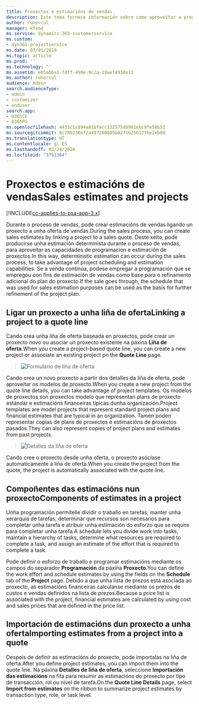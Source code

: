```yaml
---
title: Proxectos e estimacións de vendas
description: Este tema fornece información sobre como aproveitar a programación e as estimacións no proceso de vendas.
author: ruhercul
manager: kfend
ms.service: dynamics-365-customerservice
ms.custom:
- dyn365-projectservice
ms.date: 03/01/2019
ms.topic: article
ms.prod: ''
ms.technology: ''
ms.assetid: eb5ab6a1-fdff-490e-9c2a-19aef493de11
ms.author: ruhercul
audience: Admin
search.audienceType:
- admin
- customizer
- enduser
search.app:
- D365CE
- D365PS
ms.openlocfilehash: 4431c1c894a01bfecc132575d8981ebc9fe50b51
ms.sourcegitcommit: 8c786230ef2a497280885b827162561776e2eb00
ms.translationtype: HT
ms.contentlocale: gl-ES
ms.lasthandoff: 03/24/2020
ms.locfileid: "3751364"
---
```

# <a name="sales-estimates-and-projects"></a><span data-ttu-id="8a926-103">Proxectos e estimacións de vendas</span><span class="sxs-lookup"><span data-stu-id="8a926-103">Sales estimates and projects</span></span>

[!INCLUDE[cc-applies-to-psa-app-3.x](../includes/cc-applies-to-psa-app-3x.md)]

<span data-ttu-id="8a926-104">Durante o proceso de vendas, pode crear estimacións de vendas ligando un proxecto a unha oferta de vendas.</span><span class="sxs-lookup"><span data-stu-id="8a926-104">During the sales process, you can create sales estimates by linking a project to a sales quote.</span></span> <span data-ttu-id="8a926-105">Deste xeito, pode producirse unha estimación determinista durante o proceso de vendas, para aproveitar as capacidades de programación e estimación de proxectos.</span><span class="sxs-lookup"><span data-stu-id="8a926-105">In this way, deterministic estimation can occur during the sales process, to take advantage of project scheduling and estimation capabilities.</span></span> <span data-ttu-id="8a926-106">Se a venda continúa, pódese empregar a programación que se empregou con fins de estimación de vendas como base para o refinamento adicional do plan do proxecto.</span><span class="sxs-lookup"><span data-stu-id="8a926-106">If the sale goes through, the schedule that was used for sales estimation purposes can be used as the basis for further refinement of the project plan.</span></span>

## <a name="linking-a-project-to-a-quote-line"></a><span data-ttu-id="8a926-107">Ligar un proxecto a unha liña de oferta</span><span class="sxs-lookup"><span data-stu-id="8a926-107">Linking a project to a quote line</span></span>

<span data-ttu-id="8a926-108">Cando crea unha liña de oferta baseada en proxectos, pode crear un proxecto novo ou asociar un proxecto existente na páxina **Liña de oferta**.</span><span class="sxs-lookup"><span data-stu-id="8a926-108">When you create a project-based quote line, you can create a new project or associate an existing project pn the **Quote Line** page.</span></span> 

> ![Formulario de liña de oferta](media/project-8.png)
 
<span data-ttu-id="8a926-110">Cando crea un novo proxecto a partir dos detalles da liña de oferta, pode aproveitar os modelos de proxecto.</span><span class="sxs-lookup"><span data-stu-id="8a926-110">When you create a new project from the quote line details, you can take advantage of project templates.</span></span> <span data-ttu-id="8a926-111">Os modelos de proxectos son proxectos modelo que representan plans de proxecto estándar e estimacións financeiras típicas dunha organización.</span><span class="sxs-lookup"><span data-stu-id="8a926-111">Project templates are model projects that represent standard project plans and financial estimates that are typical in an organization.</span></span> <span data-ttu-id="8a926-112">Tamén poden representar copias de plans de proxectos e estimacións de proxectos pasados.</span><span class="sxs-lookup"><span data-stu-id="8a926-112">They can also represent copies of project plans and estimates from past projects.</span></span>

> ![Detalles da liña de oferta](media/project-9.png)
  
<span data-ttu-id="8a926-114">Cando cree o proxecto desde unha oferta, o proxecto asóciase automaticamente á liña de oferta.</span><span class="sxs-lookup"><span data-stu-id="8a926-114">When you create the project from the quote, the project is automatically associated with the quote line.</span></span>

## <a name="components-of-estimates-in-a-project"></a><span data-ttu-id="8a926-115">Compoñentes das estimacións nun proxecto</span><span class="sxs-lookup"><span data-stu-id="8a926-115">Components of estimates in a project</span></span>

<span data-ttu-id="8a926-116">Unha programación permítelle dividir o traballo en tarefas, manter unha xerarquía de tarefas, determinar que recursos son necesarios para completar unha tarefa e atribuír unha estimación do esforzo que se require para completar unha tarefa.</span><span class="sxs-lookup"><span data-stu-id="8a926-116">A schedule lets you divide work into tasks, maintain a hierarchy of tasks, determine what resources are required to complete a task, and assign an estimate of the effort that is required to complete a task.</span></span>

<span data-ttu-id="8a926-117">Pode definir o esforzo de traballo e programar estimacións mediante os campos do separador **Programación** da páxina **Proxecto**.</span><span class="sxs-lookup"><span data-stu-id="8a926-117">You can define the work effort and schedule estimates by using the fields on the **Schedule** tab of the **Project** page.</span></span> <span data-ttu-id="8a926-118">Debido a que unha lista de prezos está asociada ao proxecto, as estimacións financeiras calcúlanse mediante os prezos de custos e vendas definidos na lista de prezos.</span><span class="sxs-lookup"><span data-stu-id="8a926-118">Because a price list is associated with the project, financial estimates are calculated by using cost and sales prices that are defined in the price list.</span></span>

## <a name="importing-estimates-from-a-project-into-a-quote"></a><span data-ttu-id="8a926-119">Importación de estimacións dun proxecto a unha oferta</span><span class="sxs-lookup"><span data-stu-id="8a926-119">Importing estimates from a project into a quote</span></span>

<span data-ttu-id="8a926-120">Despois de definir as estimacións do proxecto, pode importalas na liña de oferta.</span><span class="sxs-lookup"><span data-stu-id="8a926-120">After you define project estimates, you can import them into the quote line.</span></span> <span data-ttu-id="8a926-121">Na páxina **Detalles de liña de oferta**, seleccione **Importación das estimacións** na fita para resumir as estimacións do proxecto por tipo de transacción, rol ou nivel de tarefa.</span><span class="sxs-lookup"><span data-stu-id="8a926-121">On the **Quote Line Details** page, select **Import from estimates** on the ribbon to summarize project estimates by transaction type, role, or task level.</span></span>

